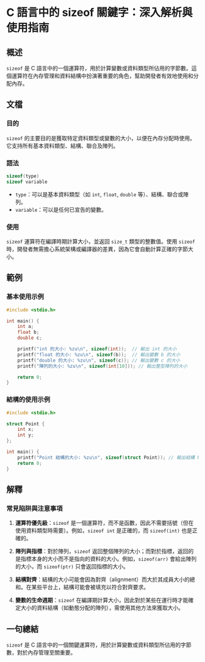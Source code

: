 <!--
Meta Description: # C 語言中的 sizeof 關鍵字：深入解析與使用指南 ## 概述 `sizeof` 是 C 語言中的一個運算符，用於計算變數或資料類型所佔用的字節數。這個運算符在內存管理和資料結構中扮演著重要的角色，幫助開發者有效地使用和分配內存。 ## 文檔 ### 目的 `sizeof` 的主要目的是獲取...
Meta Keywords: sizeof, int, 的大小, printf, point
-->

# C 語言中的 sizeof 關鍵字：深入解析與使用指南

## 概述
`sizeof` 是 C 語言中的一個運算符，用於計算變數或資料類型所佔用的字節數。這個運算符在內存管理和資料結構中扮演著重要的角色，幫助開發者有效地使用和分配內存。

## 文檔
### 目的
`sizeof` 的主要目的是獲取特定資料類型或變數的大小，以便在內存分配時使用。它支持所有基本資料類型、結構、聯合及陣列。

### 語法
```c
sizeof(type)
sizeof variable
```

- `type`：可以是基本資料類型（如 `int`, `float`, `double` 等）、結構、聯合或陣列。
- `variable`：可以是任何已宣告的變數。

### 使用
`sizeof` 運算符在編譯時期計算大小，並返回 `size_t` 類型的整數值。使用 `sizeof` 時，開發者無需擔心系統架構或編譯器的差異，因為它會自動計算正確的字節大小。

## 範例
### 基本使用示例
```c
#include <stdio.h>

int main() {
    int a;
    float b;
    double c;

    printf("int 的大小: %zu\n", sizeof(int));  // 輸出 int 的大小
    printf("float 的大小: %zu\n", sizeof(b));  // 輸出變數 b 的大小
    printf("double 的大小: %zu\n", sizeof(c)); // 輸出變數 c 的大小
    printf("陣列的大小: %zu\n", sizeof(int[10])); // 輸出整型陣列的大小

    return 0;
}
```

### 結構的使用示例
```c
#include <stdio.h>

struct Point {
    int x;
    int y;
};

int main() {
    printf("Point 結構的大小: %zu\n", sizeof(struct Point)); // 輸出結構 Point 的大小
    return 0;
}
```

## 解釋
### 常見陷阱與注意事項
1. **運算符優先級**：`sizeof` 是一個運算符，而不是函數，因此不需要括號（但在使用資料類型時需要）。例如，`sizeof int` 是正確的，而 `sizeof(int)` 也是正確的。
   
2. **陣列與指標**：對於陣列，`sizeof` 返回整個陣列的大小；而對於指標，返回的是指標本身的大小而不是指向的資料的大小。例如，`sizeof(arr)` 會給出陣列的大小，而 `sizeof(ptr)` 只會返回指標的大小。

3. **結構對齊**：結構的大小可能會因為對齊（alignment）而大於其成員大小的總和。在某些平台上，結構可能會被填充以符合對齊要求。

4. **變數的生命週期**：`sizeof` 在編譯期計算大小，因此對於某些在運行時才能確定大小的資料結構（如動態分配的陣列），需使用其他方法來獲取大小。

## 一句總結
`sizeof` 是 C 語言中的一個關鍵運算符，用於計算變數或資料類型所佔用的字節數，對於內存管理至關重要。